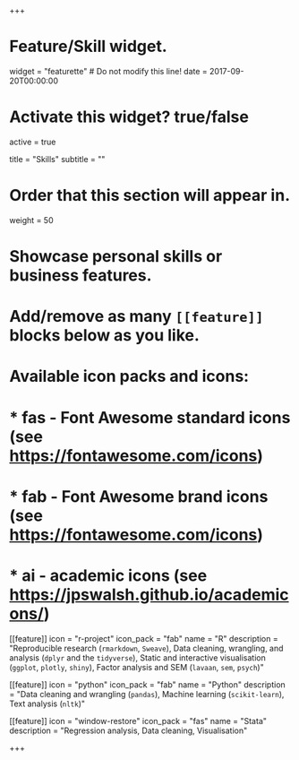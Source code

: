 +++
# Feature/Skill widget.
widget = "featurette"  # Do not modify this line!
date = 2017-09-20T00:00:00

# Activate this widget? true/false
active = true

title = "Skills"
subtitle = ""

# Order that this section will appear in.
weight = 50

# Showcase personal skills or business features.
# 
# Add/remove as many `[[feature]]` blocks below as you like.
# 
# Available icon packs and icons:
# * fas - Font Awesome standard icons (see https://fontawesome.com/icons)
# * fab - Font Awesome brand icons (see https://fontawesome.com/icons)
# * ai - academic icons (see https://jpswalsh.github.io/academicons/)


[[feature]]
  icon = "r-project"
  icon_pack = "fab"
  name = "R"
  description = "Reproducible research (`rmarkdown`, `Sweave`), Data cleaning, wrangling, and analysis (`dplyr` and the `tidyverse`), Static and interactive visualisation (`ggplot`, `plotly`, `shiny`), Factor analysis and SEM (`lavaan`, `sem`, `psych`)"
  
[[feature]]
  icon = "python"
  icon_pack = "fab"
  name = "Python"
  description = "Data cleaning and wrangling (`pandas`), Machine learning (`scikit-learn`), Text analysis (`nltk`)"
  
[[feature]]
  icon = "window-restore"
  icon_pack = "fas"
  name = "Stata"
  description = "Regression analysis, Data cleaning, Visualisation"

+++

